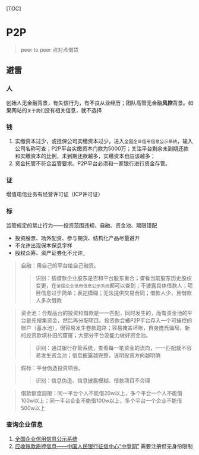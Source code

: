 [TOC]

# P2P
> peer to peer 点对点借贷

## 避雷
### 人
创始人无金融背景，有失信行为，有不良从业经历；团队高管无金融**风控**背景。如果网站的`关于我们`没有相关信息，就不选择

### 钱
1. 实缴资本过少，或担保公司实缴资本过少，进入`全国企业信用信息公示系统`，输入公司名称可查；P2P平台实缴资本门款为5000万；关注平台剩余未到期还款和实缴资本的比例，未到期还款越多，实缴资本也应该越多；
2. 资金托管不符合监管要求。P2P平台必须和一家银行进行资金存管。

### 证
增值电信业务有经营许可证（ICP许可证）
### 标
监管规定的禁止行为——投资范围违规、自融、资金池、期限错配

* 投资股票、场外配资、参与期货、结构化产品尽量避开
* 不允许出现保本保息字样
* 股权众筹、资产证券化不允许_

> 自融：用自己的平台给自己融资。
> > 识别：插借款企业股东是否和平台股东重合；查看当前股东历史股权变更，在`全国企业信用信息公示系统`都可以查到；不披露具体借款人；项目信息过于简单；表述模糊；无法提供交易合同；借款人少，且借款人多次借款

> 资金池：合规品台的投资和借款是一一匹配，同时发生的，而有资金池的平台是先搜集资金，然后再分配项目。投资款会被P2P平台存入一个可操控的账户（蓄水池），很容易发生卷款跑路；容易掩盖坏账，自身庞氏骗局，新的投资款填补旧的窟窿；大部分平台没能力做好资金池。
> > 识别：通过银行存管系统，查看每一笔资金的流向，一一匹配就不容易发生资金池；信息披露越完整，说明投资方向越明确

> 假标：平台伪造投资项目。
>> 识别：信息伪造、信息披露模糊、借款项目不合理

> 借款额度超限：同一平台个人不能借20w以上，多个平台一个人不能借100w以上；同一平台企业不能借100w以上，多个平台一个企业不能借500w以上

### 查询企业信息
1. [全国企业信用信息公示系统](http://gsxt.saic.gov.cn/)
2. [应收账款质押信息——中国人民银行征信中心“中登网”](http://rs.zhongdengwang.com) 
需要注册但无身份限制
                      